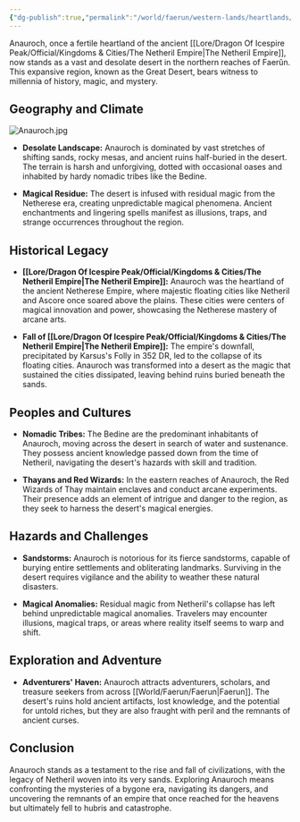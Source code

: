 ```yaml
---
{"dg-publish":true,"permalink":"/world/faerun/western-lands/heartlands/anauroch/"}
---
```


Anauroch, once a fertile heartland of the ancient [[Lore/Dragon Of Icespire Peak/Official/Kingdoms & Cities/The Netheril Empire\|The Netheril Empire]], now stands as a vast and desolate desert in the northern reaches of Faerûn. This expansive region, known as the Great Desert, bears witness to millennia of history, magic, and mystery.
## Geography and Climate

![Anauroch.jpg](/img/user/Images/Locations/Heartlands/Anauroch.jpg)

- **Desolate Landscape:** Anauroch is dominated by vast stretches of shifting sands, rocky mesas, and ancient ruins half-buried in the desert. The terrain is harsh and unforgiving, dotted with occasional oases and inhabited by hardy nomadic tribes like the Bedine.
  
- **Magical Residue:** The desert is infused with residual magic from the Netherese era, creating unpredictable magical phenomena. Ancient enchantments and lingering spells manifest as illusions, traps, and strange occurrences throughout the region.

## Historical Legacy

- **[[Lore/Dragon Of Icespire Peak/Official/Kingdoms & Cities/The Netheril Empire\|The Netheril Empire]]:** Anauroch was the heartland of the ancient Netherese Empire, where majestic floating cities like Netheril and Ascore once soared above the plains. These cities were centers of magical innovation and power, showcasing the Netherese mastery of arcane arts.
  
- **Fall of [[Lore/Dragon Of Icespire Peak/Official/Kingdoms & Cities/The Netheril Empire\|The Netheril Empire]]:** The empire's downfall, precipitated by Karsus's Folly in 352 DR, led to the collapse of its floating cities. Anauroch was transformed into a desert as the magic that sustained the cities dissipated, leaving behind ruins buried beneath the sands.

## Peoples and Cultures

- **Nomadic Tribes:** The Bedine are the predominant inhabitants of Anauroch, moving across the desert in search of water and sustenance. They possess ancient knowledge passed down from the time of Netheril, navigating the desert's hazards with skill and tradition.
  
- **Thayans and Red Wizards:** In the eastern reaches of Anauroch, the Red Wizards of Thay maintain enclaves and conduct arcane experiments. Their presence adds an element of intrigue and danger to the region, as they seek to harness the desert's magical energies.

## Hazards and Challenges

- **Sandstorms:** Anauroch is notorious for its fierce sandstorms, capable of burying entire settlements and obliterating landmarks. Surviving in the desert requires vigilance and the ability to weather these natural disasters.
  
- **Magical Anomalies:** Residual magic from Netheril's collapse has left behind unpredictable magical anomalies. Travelers may encounter illusions, magical traps, or areas where reality itself seems to warp and shift.

## Exploration and Adventure

- **Adventurers' Haven:** Anauroch attracts adventurers, scholars, and treasure seekers from across [[World/Faerun/Faerun\|Faerun]]. The desert's ruins hold ancient artifacts, lost knowledge, and the potential for untold riches, but they are also fraught with peril and the remnants of ancient curses.

## Conclusion

Anauroch stands as a testament to the rise and fall of civilizations, with the legacy of Netheril woven into its very sands. Exploring Anauroch means confronting the mysteries of a bygone era, navigating its dangers, and uncovering the remnants of an empire that once reached for the heavens but ultimately fell to hubris and catastrophe.